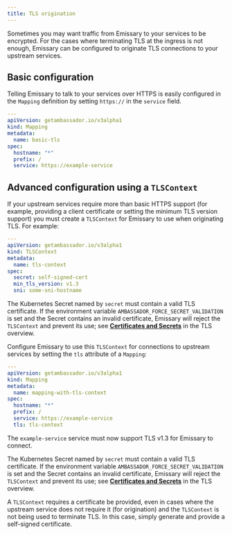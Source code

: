 ```yaml
---
title: TLS origination
---
```


Sometimes you may want traffic from Emissary to your services to be encrypted. For the cases where terminating TLS at the ingress is not enough, Emissary can be configured to originate TLS connections to your upstream services.

## Basic configuration

Telling Emissary to talk to your services over HTTPS is easily configured in the `Mapping` definition by setting `https://` in the `service` field.

```yaml
---
apiVersion: getambassador.io/v3alpha1
kind: Mapping
metadata:
  name: basic-tls
spec:
  hostname: "*"
  prefix: /
  service: https://example-service
```

## Advanced configuration using a `TLSContext`

If your upstream services require more than basic HTTPS support (for example, providing a client certificate or
setting the minimum TLS version support) you must create a `TLSContext` for Emissary to use when
originating TLS. For example:

```yaml
---
apiVersion: getambassador.io/v3alpha1
kind: TLSContext
metadata:
  name: tls-context
spec:
  secret: self-signed-cert
  min_tls_version: v1.3
  sni: some-sni-hostname
```

<Alert severity="warning">

  The Kubernetes Secret named by `secret` must contain a valid TLS certificate. If the
  environment variable `AMBASSADOR_FORCE_SECRET_VALIDATION` is set and the Secret contains
  an invalid certificate, Emissary will reject the `TLSContext` and prevent its use;
  see [**Certificates and Secrets**](../#certificates-and-secrets) in the TLS overview.

</Alert>

Configure Emissary to use this `TLSContext` for connections to upstream services by setting the `tls` attribute of a `Mapping`:

```yaml
---
apiVersion: getambassador.io/v3alpha1
kind: Mapping
metadata:
  name: mapping-with-tls-context
spec:
  hostname: "*"
  prefix: /
  service: https://example-service
  tls: tls-context
```

The `example-service` service must now support TLS v1.3 for Emissary to connect.

<Alert severity="warning">

  The Kubernetes Secret named by `secret` must contain a valid TLS certificate. If the
  environment variable `AMBASSADOR_FORCE_SECRET_VALIDATION` is set and the Secret contains
  an invalid certificate, Emissary will reject the `TLSContext` and prevent its use;
  see [**Certificates and Secrets**](../#certificates-and-secrets) in the TLS overview.

</Alert>

<Alert severity="warning">

  A `TLSContext` requires a certificate be provided, even in cases where the upstream
  service does not require it (for origination) and the `TLSContext` is not being used
  to terminate TLS. In this case, simply generate and provide a self-signed certificate.

</Alert>
